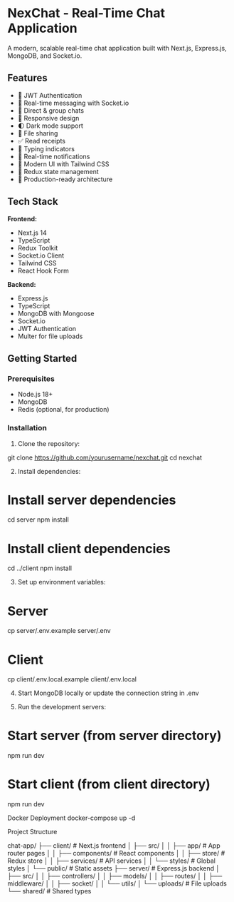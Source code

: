 # NexChat - Real-Time Chat Application

A modern, scalable real-time chat application built with Next.js, Express.js, MongoDB, and Socket.io.

## Features

- 🔐 JWT Authentication
- 💬 Real-time messaging with Socket.io
- 👥 Direct & group chats
- 📱 Responsive design
- 🌓 Dark mode support
- 📁 File sharing
- ✅ Read receipts
- 💭 Typing indicators
- 🔔 Real-time notifications
- 🎨 Modern UI with Tailwind CSS
- 🔄 Redux state management
- 🚀 Production-ready architecture

## Tech Stack

**Frontend:**
- Next.js 14
- TypeScript
- Redux Toolkit
- Socket.io Client
- Tailwind CSS
- React Hook Form

**Backend:**
- Express.js
- TypeScript
- MongoDB with Mongoose
- Socket.io
- JWT Authentication
- Multer for file uploads

## Getting Started

### Prerequisites

- Node.js 18+
- MongoDB
- Redis (optional, for production)

### Installation

1. Clone the repository:

git clone https://github.com/yourusername/nexchat.git
cd nexchat

2. Install dependencies:

# Install server dependencies
cd server
npm install

# Install client dependencies
cd ../client
npm install

3. Set up environment variables:

# Server
cp server/.env.example server/.env

# Client
cp client/.env.local.example client/.env.local

4. Start MongoDB locally or update the connection string in .env

5. Run the development servers:

# Start server (from server directory)
npm run dev

# Start client (from client directory)
npm run dev

Docker Deployment
docker-compose up -d

Project Structure

chat-app/
├── client/              # Next.js frontend
│   ├── src/
│   │   ├── app/        # App router pages
│   │   ├── components/ # React components
│   │   ├── store/      # Redux store
│   │   ├── services/   # API services
│   │   └── styles/     # Global styles
│   └── public/         # Static assets
├── server/             # Express.js backend
│   ├── src/
│   │   ├── controllers/
│   │   ├── models/
│   │   ├── routes/
│   │   ├── middleware/
│   │   ├── socket/
│   │   └── utils/
│   └── uploads/        # File uploads
└── shared/             # Shared types



